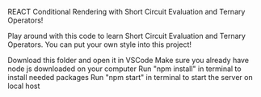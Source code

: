 REACT Conditional Rendering with Short Circuit Evaluation and Ternary Operators!

Play around with this code to learn Short Circuit Evaluation and Ternary Operators. You can put your own style into this project!

Download this folder and open it in VSCode
Make sure you already have node js downloaded on your computer
Run "npm install" in terminal to install needed packages
Run "npm start" in terminal to start the server on local host
